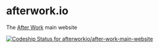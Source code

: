 # afterwork.io

The [After Work](http://afterwork.io) main website

[ ![Codeship Status for afterworkio/after-work-main-website](https://codeship.com/projects/88f82210-3e5e-0134-45c4-6a8ca46930c1/status?branch=master)](https://codeship.com/projects/167335)